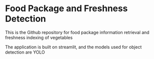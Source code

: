 # Food Package and Freshness Detection

This is the Github repository for food package information retrieval and freshness indexing of vegetables

The application is built on streamlit, and the models used for object detection are YOLO

